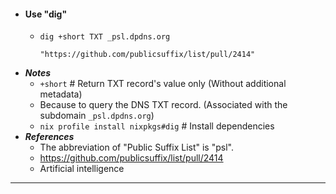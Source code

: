 - #### Use "dig"
    - `dig +short TXT _psl.dpdns.org`
      ```
      "https://github.com/publicsuffix/list/pull/2414"
      ```
- ***Notes***
    - `+short` # Return TXT record's value only (Without additional metadata)
    - Because to query the DNS TXT record. (Associated with the subdomain `_psl.dpdns.org`)
    - `nix profile install nixpkgs#dig` # Install dependencies
- ***References***
    - The abbreviation of "Public Suffix List" is "psl".
    - https://github.com/publicsuffix/list/pull/2414
    - Artificial intelligence
- ---
